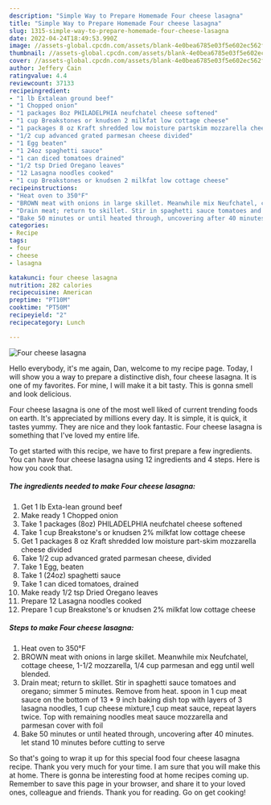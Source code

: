 ```yaml
---
description: "Simple Way to Prepare Homemade Four cheese lasagna"
title: "Simple Way to Prepare Homemade Four cheese lasagna"
slug: 1315-simple-way-to-prepare-homemade-four-cheese-lasagna
date: 2022-04-24T18:49:53.990Z
image: //assets-global.cpcdn.com/assets/blank-4e0bea6785e03f5e602ec562f230caae08da540cada707380b4fe1bbebba43da.png
thumbnail: //assets-global.cpcdn.com/assets/blank-4e0bea6785e03f5e602ec562f230caae08da540cada707380b4fe1bbebba43da.png
cover: //assets-global.cpcdn.com/assets/blank-4e0bea6785e03f5e602ec562f230caae08da540cada707380b4fe1bbebba43da.png
author: Jeffery Cain
ratingvalue: 4.4
reviewcount: 37133
recipeingredient:
- "1 lb Extalean ground beef"
- "1 Chopped onion"
- "1 packages 8oz PHILADELPHIA neufchatel cheese softened"
- "1 cup Breakstones or knudsen 2 milkfat low cottage cheese"
- "1 packages 8 oz Kraft shredded low moisture partskim mozzarella cheese divided"
- "1/2 cup advanced grated parmesan cheese divided"
- "1 Egg beaten"
- "1 24oz spaghetti sauce"
- "1 can diced tomatoes drained"
- "1/2 tsp Dried Oregano leaves"
- "12 Lasagna noodles cooked"
- "1 cup Breakstones or knudsen 2 milkfat low cottage cheese"
recipeinstructions:
- "Heat oven to 350°F"
- "BROWN meat with onions in large skillet. Meanwhile mix Neufchatel, cottage cheese, 1-1/2 mozzarella, 1/4 cup parmesan and egg until well blended."
- "Drain meat; return to skillet. Stir in spaghetti sauce tomatoes and oregano; simmer 5 minutes. Remove from heat. spoon in 1 cup meat sauce on the bottom of 13 * 9 inch baking dish top with layers of 3 lasagna noodles, 1 cup cheese mixture,1 cup meat sauce, repeat layers twice. Top with remaining noodles meat sauce mozzarella and parmesan cover with foil"
- "Bake 50 minutes or until heated through, uncovering after 40 minutes. let stand 10 minutes before cutting to serve"
categories:
- Recipe
tags:
- four
- cheese
- lasagna

katakunci: four cheese lasagna 
nutrition: 282 calories
recipecuisine: American
preptime: "PT10M"
cooktime: "PT50M"
recipeyield: "2"
recipecategory: Lunch

---
```



![Four cheese lasagna](//assets-global.cpcdn.com/assets/blank-4e0bea6785e03f5e602ec562f230caae08da540cada707380b4fe1bbebba43da.png)

Hello everybody, it's me again, Dan, welcome to my recipe page. Today, I will show you a way to prepare a distinctive dish, four cheese lasagna. It is one of my favorites. For mine, I will make it a bit tasty. This is gonna smell and look delicious.

Four cheese lasagna is one of the most well liked of current trending foods on earth. It's appreciated by millions every day. It is simple, it is quick, it tastes yummy. They are nice and they look fantastic. Four cheese lasagna is something that I've loved my entire life.




To get started with this recipe, we have to first prepare a few ingredients. You can have four cheese lasagna using 12 ingredients and 4 steps. Here is how you cook that.

<!--inarticleads1-->

##### The ingredients needed to make Four cheese lasagna:

1. Get 1 lb Exta-lean ground beef
1. Make ready 1 Chopped onion
1. Take 1 packages (8oz) PHILADELPHIA neufchatel cheese softened
1. Take 1 cup Breakstone&#39;s or knudsen 2% milkfat low cottage cheese
1. Get 1 packages 8 oz Kraft shredded low moisture part-skim mozzarella cheese divided
1. Take 1/2 cup advanced grated parmesan cheese, divided
1. Take 1 Egg, beaten
1. Take 1 (24oz) spaghetti sauce
1. Take 1 can diced tomatoes, drained
1. Make ready 1/2 tsp Dried Oregano leaves
1. Prepare 12 Lasagna noodles cooked
1. Prepare 1 cup Breakstone&#39;s or knudsen 2% milkfat low cottage cheese




<!--inarticleads2-->

##### Steps to make Four cheese lasagna:

1. Heat oven to 350°F
1. BROWN meat with onions in large skillet. Meanwhile mix Neufchatel, cottage cheese, 1-1/2 mozzarella, 1/4 cup parmesan and egg until well blended.
1. Drain meat; return to skillet. Stir in spaghetti sauce tomatoes and oregano; simmer 5 minutes. Remove from heat. spoon in 1 cup meat sauce on the bottom of 13 * 9 inch baking dish top with layers of 3 lasagna noodles, 1 cup cheese mixture,1 cup meat sauce, repeat layers twice. Top with remaining noodles meat sauce mozzarella and parmesan cover with foil
1. Bake 50 minutes or until heated through, uncovering after 40 minutes. let stand 10 minutes before cutting to serve




So that's going to wrap it up for this special food four cheese lasagna recipe. Thank you very much for your time. I am sure that you will make this at home. There is gonna be interesting food at home recipes coming up. Remember to save this page in your browser, and share it to your loved ones, colleague and friends. Thank you for reading. Go on get cooking!
